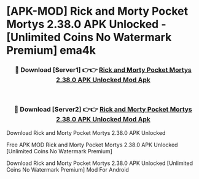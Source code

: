 # [APK-MOD] Rick and Morty  Pocket Mortys 2.38.0 APK Unlocked - [Unlimited Coins No Watermark Premium] ema4k



<div align="center">
<h3>🔴 Download [Server1] 👉👉 <a href="https://momento.my/?title=Rick_and_Morty__Pocket_Mortys_2.38.0_APK_Unlocked">Rick and Morty  Pocket Mortys 2.38.0 APK Unlocked Mod Apk</a></h3><br>

<h3>🔴 Download [Server2] 👉👉 <a href="https://momento.my/?title=Rick_and_Morty__Pocket_Mortys_2.38.0_APK_Unlocked">Rick and Morty  Pocket Mortys 2.38.0 APK Unlocked Mod Apk</a></h3>
</div>



Download Rick and Morty  Pocket Mortys 2.38.0 APK Unlocked 

Free APK MOD Rick and Morty  Pocket Mortys 2.38.0 APK Unlocked [Unlimited Coins No Watermark Premium]

Download Rick and Morty  Pocket Mortys 2.38.0 APK Unlocked [Unlimited Coins No Watermark Premium] Mod For Android
